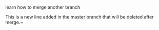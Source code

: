 learn how to merge another branch

This is a new line added in the master branch that will be deleted after merge.~